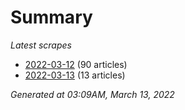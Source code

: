 # Summary
*Latest scrapes*
* [2022-03-12](https://github.com/nuuuwan/news_lk/blob/data/news_lk.2022-03-12.json) (90 articles)
* [2022-03-13](https://github.com/nuuuwan/news_lk/blob/data/news_lk.2022-03-13.json) (13 articles)

*Generated at 03:09AM, March 13, 2022*